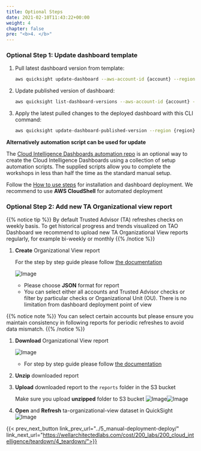 ```yaml
---
title: Optional Steps
date: 2021-02-10T11:43:22+00:00
weight: 4
chapter: false
pre: "<b>4. </b>"
---
```


### Optional Step 1: Update dashboard template

1. Pull latest dashboard version from template:
    ```bash
    aws quicksight update-dashboard --aws-account-id {account} --region {region} --cli-input-json file://update-dashboard-input.json
    ```

1. Update published version of dashboard:
    ```bash
    aws quicksight list-dashboard-versions --aws-account-id {account} --region {region} --dashboard-id ta-organizational-view --query 'DashboardVersionSummaryList[-1].VersionNumber' | xargs -I {} aws quicksight update-dashboard-published-version --aws-account-id {account} --dashboard-id ta-organizational-view --version-number {}
    ```
1. Apply the latest pulled changes to the deployed dashboard with this CLI command:
    ```bash
    aws quicksight update-dashboard-published-version --region {region} --aws-account-id {account} --dashboard-id ta-organizational-view --version-number {version}
    ```
**Alternatively automation script can be used for update**

The [Cloud Intelligence Dashboards automation repo](https://github.com/aws-samples/aws-cudos-framework-deployment) is an optional way to create the Cloud Intelligence Dashboards using a collection of setup automation scripts. The supplied scripts allow you to complete the workshops in less than half the time as the standard manual setup.

Follow the [How to use steps](https://github.com/aws-samples/aws-cudos-framework-deployment#how-to-use) for installation and dashboard deployment. We recommend to use **AWS CloudShell** for automated deployment

### Optional Step 2: Add new TA Organizational view report

{{% notice tip %}}
By default Trusted Advisor (TA) refreshes checks on weekly basis. To get historical progress and trends visualized on TAO Dashboard we recommend to upload new TA Organizational View reports regularly, for example bi-weekly or monthly
{{% /notice %}}

1. **Create** Organizational View report

    For the step by step guide please follow [the documentation](https://docs.aws.amazon.com/awssupport/latest/user/organizational-view.html#create-organizational-view-reports)

    ![Image](/Cost/200_Cloud_Intelligence/Images/TA_org_view_create_report.png?classes=lab_picture_small)

    + Please choose **JSON** format for report
    + You can select either all accounts and Trusted Advisor checks or filter by particular checks or Organizational Unit (OU). There is no limitation from dashboard deployment point of view

{{% notice note %}}
You can select certain accounts but please ensure you maintain consistency in following reports for periodic refreshes to avoid data mismatch. 
{{% /notice %}}

1. **Download** Organizational View report

    ![Image](/Cost/200_Cloud_Intelligence/Images/TA_org_view_download_report.png?classes=lab_picture_small)

    + For step by step guide please follow [the documentation](https://docs.aws.amazon.com/awssupport/latest/user/organizational-view.html#download-organizational-view-reports)

1. **Unzip** downloaded report

1. **Upload** downloaded report to the `reports` folder in the S3 bucket

    Make sure you upload **unzipped** folder to S3 bucket
    ![Image](/Cost/200_Cloud_Intelligence/Images/S3-upload-report.png?classes=lab_picture_small)![Image](/Cost/200_Cloud_Intelligence/Images/tao/S3-upload-report2.png?classes=lab_picture_small)

1. **Open** and **Refresh** ta-organizational-view dataset in QuickSight
![Image](/Cost/200_Cloud_Intelligence/Images/tao/QS_refresh_ds.png?classes=lab_picture_small)

{{< prev_next_button link_prev_url="../5_manual-deployment-deploy/"  link_next_url="https://wellarchitectedlabs.com/cost/200_labs/200_cloud_intelligence/teardown/4_teardown/">}}